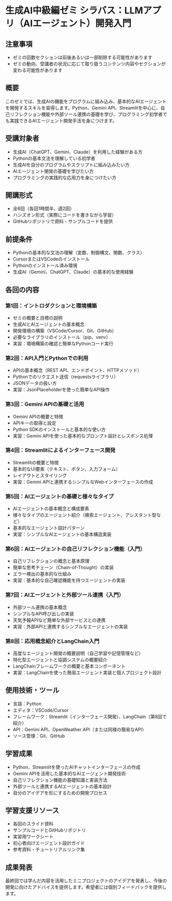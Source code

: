 # 生成AI中級編ゼミ シラバス：LLMアプリ（AIエージェント）開発入門

## 注意事項
- ゼミの回数セクションは前後あるいは一部削除する可能性があります
- ゼミの動向、受講者の状況に応じて取り扱うコンテンツ内容やセクションが変わる可能性があります

## 概要
このゼミでは、生成AIの機能をプログラムに組み込み、基本的なAIエージェントを開発するスキルを習得します。Python、Gemini API、Streamlitを中心に、自己リフレクション機能や外部ツール連携の基礎を学び、プログラミング初学者でも実践できるAIエージェント開発手法を身につけます。

## 受講対象者
- 生成AI（ChatGPT、Gemini、Claude）を利用した経験がある方
- Pythonの基本文法を理解している初学者
- 生成AIを自分のプログラムやスクリプトに組み込みたい方
- AIエージェント開発の基礎を学びたい方
- プログラミングの実践的な応用力を身につけたい方

## 開講形式
- 全8回（各回1時間半、週2回）
- ハンズオン形式（実際にコードを書きながら学習）
- GitHubリポジトリで資料・サンプルコードを提供

## 前提条件
- Pythonの基本的な文法の理解（変数、制御構文、関数、クラス）
- CursorまたはVSCodeのインストール
- Pythonのインストール済み環境
- 生成AI（Gemini、ChatGPT、Claude）の基本的な使用経験

## 各回の内容

### 第1回：イントロダクションと環境構築
- ゼミの概要と目標の説明
- 生成AIとAIエージェントの基本概念
- 開発環境の構築（VSCode/Cursor、Git、GitHub）
- 必要なライブラリのインストール（pip、venv）
- 実習：環境構築の確認と簡単なPythonコード実行

### 第2回：API入門とPythonでの利用
- APIの基本概念（REST API、エンドポイント、HTTPメソッド）
- Pythonでのリクエスト送信（requestsライブラリ）
- JSONデータの扱い方
- 実習：JsonPlaceholderを使った簡単なAPI操作

### 第3回：Gemini APIの基礎と活用
- Gemini APIの概要と特徴
- APIキーの取得と設定
- Python SDKのインストールと基本的な使い方
- 実習：Gemini APIを使った基本的なプロンプト設計とレスポンス処理

### 第4回：Streamlitによるインターフェース開発
- Streamlitの概要と特徴
- 基本的なUI要素（テキスト、ボタン、入力フォーム）
- レイアウトとスタイリング
- 実習：Gemini APIと連携するシンプルなWebインターフェースの作成

### 第5回：AIエージェントの基礎と様々なタイプ
- AIエージェントの基本概念と構成要素
- 様々なタイプのエージェント紹介（検索エージェント、アシスタント型など）
- 基本的なエージェント設計パターン
- 実習：シンプルなAIエージェントの基本構造実装

### 第6回：AIエージェントの自己リフレクション機能（入門）
- 自己リフレクションの概念と基本原理
- 簡単な思考チェーン（Chain-of-Thought）の実装
- エラー検出の基本的な仕組み
- 実習：基本的な自己確認機能を持つエージェントの実装

### 第7回：AIエージェントと外部ツール連携（入門）
- 外部ツール連携の基本概念
- シンプルなAPI呼び出しの実装
- 天気予報APIなど簡単な外部サービスとの連携
- 実習：外部APIと連携するシンプルなエージェントの実装

### 第8回：応用概念紹介とLangChain入門
- 高度なエージェント開発の概要説明（自己学習や記憶管理など）
- 特化型エージェントと協調システムの概要紹介
- LangChainフレームワークの概要と基本コンポーネント
- 実習：LangChainを使った簡易エージェント実装と個人プロジェクト設計

## 使用技術・ツール
- 言語：Python
- エディタ：VSCode/Cursor
- フレームワーク：Streamlit（インターフェース開発）、LangChain（第8回で紹介）
- API：Gemini API、OpenWeather API（または同様の簡易なAPI）
- ソース管理：Git、GitHub

## 学習成果
- Python、Streamlitを使ったAIチャットインターフェースの作成
- Gemini APIを活用した基本的なAIエージェント開発技術
- 自己リフレクション機能の基礎知識と実装方法
- 外部ツールと連携するAIエージェントの基本設計
- 自分のアイデアを形にするための開発プロセス

## 学習支援リソース
- 各回のスライド資料
- サンプルコードとGitHubリポジトリ
- 実習用ワークシート
- 初心者向けエージェント設計ガイド
- 参考資料・チュートリアルリンク集

## 成果発表
最終回では学んだ内容を活用したミニプロジェクトのアイデアを発表し、今後の開発に向けたアドバイスを提供します。希望者には個別フィードバックを提供します。